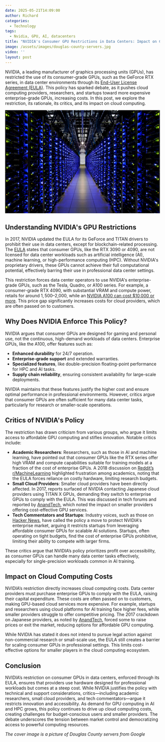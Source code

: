```yaml
---
date: 2025-05-21T14:09:00
author: Richard
categories:
  - Technology
tags:
  - Nvidia, GPU, AI, datacenters
title: "NVIDIA's Consumer GPU Restrictions in Data Centers: Impact on Cloud Computing Costs"
image: /assets/images/douglas-county-servers.jpg
video: ''
layout: post
---
```

NVIDIA, a leading manufacturer of graphics processing units (GPUs), has restricted the use of its consumer-grade GPUs, such as the GeForce RTX series, in data center environments through its [End-User License Agreement (EULA)](https://www.nvidia.com/en-us/drivers/geforce-license/). This policy has sparked debate, as it pushes cloud computing providers, researchers, and startups toward more expensive enterprise-grade GPUs, increasing costs. In this post, we explore the restriction, its rationale, its critics, and its impact on cloud computing.

![Douglas county servers from Google](/assets/images/douglas-county-servers.jpg "Douglas county servers from Google")

## Understanding NVIDIA's GPU Restrictions

In 2017, NVIDIA updated the EULA for its GeForce and TITAN drivers to prohibit their use in data centers, except for blockchain-related processing. The [EULA](https://www.nvidia.com/en-us/drivers/geforce-license/) states that consumer GPUs, like the RTX 3090 or 4090, are not licensed for data center workloads such as artificial intelligence (AI), machine learning, or high-performance computing (HPC). Without NVIDIA's proprietary drivers, these GPUs cannot achieve their full computational potential, effectively barring their use in professional data center settings.

This restriction forces data center operators to use NVIDIA's enterprise-grade GPUs, such as the Tesla, Quadro, or A100 series. For example, a consumer-grade RTX 4090, with substantial VRAM and compute power, retails for around $1,500–$2,000, while an [NVIDIA A100 can cost $10,000 or more](https://www.anandtech.com/show/16294/nvidia-announces-a100-80gb-gpu-for-ai). This price gap significantly increases costs for cloud providers, which are often passed on to customers.

## Why Does NVIDIA Enforce This Policy?

NVIDIA argues that consumer GPUs are designed for gaming and personal use, not the continuous, high-demand workloads of data centers. Enterprise GPUs, like the A100, offer features such as:

- **Enhanced durability** for 24/7 operation.
- **Enterprise-grade support** and extended warranties.
- **Specialized features**, like double-precision floating-point performance for HPC and AI tasks.
- **Supply chain reliability**, ensuring consistent availability for large-scale deployments.

NVIDIA maintains that these features justify the higher cost and ensure optimal performance in professional environments. However, critics argue that consumer GPUs are often sufficient for many data center tasks, particularly for research or smaller-scale operations.

## Critics of NVIDIA's Policy

The restriction has drawn criticism from various groups, who argue it limits access to affordable GPU computing and stifles innovation. Notable critics include:

- **Academic Researchers**: Researchers, such as those in AI and machine learning, have pointed out that consumer GPUs like the RTX series offer high VRAM and compute capabilities suitable for training models at a fraction of the cost of enterprise GPUs. A 2018 discussion on [Reddit’s r/MachineLearning](https://www.reddit.com/r/MachineLearning/comments/7nq2zv/discussion_nvidia_banning_geforce_and_titan_gpus/) highlighted frustration among academics, noting that the EULA forces reliance on costly hardware, limiting research budgets.
- **Small Cloud Providers**: Smaller cloud providers have been directly affected. In 2017, reports surfaced of NVIDIA contacting Japanese cloud providers using TITAN X GPUs, demanding they switch to enterprise GPUs to comply with the EULA. This was discussed in tech forums and reported by [AnandTech](https://www.anandtech.com/show/12170/nvidia-updates-geforce-titan-driver-eula-banning-datacenter-usage), which noted the impact on smaller providers offering cost-effective GPU services.
- **Tech Commentators and Startups**: Industry voices, such as those on [Hacker News](https://news.ycombinator.com/item?id=15980374), have called the policy a move to protect NVIDIA's enterprise market, arguing it restricts startups from leveraging affordable consumer GPUs for scalable AI solutions. Startups, often operating on tight budgets, find the cost of enterprise GPUs prohibitive, limiting their ability to compete with larger firms.

These critics argue that NVIDIA’s policy prioritizes profit over accessibility, as consumer GPUs can handle many data center tasks effectively, especially for single-precision workloads common in AI training.

## Impact on Cloud Computing Costs

NVIDIA’s restriction directly increases cloud computing costs. Data center providers must purchase enterprise GPUs to comply with the EULA, raising their capital expenditure. These costs are often passed on to customers, making GPU-based cloud services more expensive. For example, startups and researchers using cloud platforms for AI training face higher fees, while smaller providers struggle to offer competitive pricing. The 2017 crackdown on Japanese providers, as noted by [AnandTech](https://www.anandtech.com/show/12170/nvidia-updates-geforce-titan-driver-eula-banning-datacenter-usage), forced some to raise prices or exit the market, reducing options for affordable GPU computing.

While NVIDIA has stated it does not intend to pursue legal action against non-commercial research or small-scale use, the EULA still creates a barrier for scaling consumer GPUs in professional settings. This limits cost-effective options for smaller players in the cloud computing ecosystem.

## Conclusion

NVIDIA’s restriction on consumer GPUs in data centers, enforced through its EULA, ensures that providers use hardware designed for professional workloads but comes at a steep cost. While NVIDIA justifies the policy with technical and support considerations, critics—including academic researchers, small cloud providers, and tech commentators—argue it restricts innovation and accessibility. As demand for GPU computing in AI and HPC grows, this policy continues to drive up cloud computing costs, creating challenges for budget-conscious users and smaller providers. The debate underscores the tension between market control and democratizing access to powerful computing resources.

_The cover image is a picture of Douglas County servers from Google_
